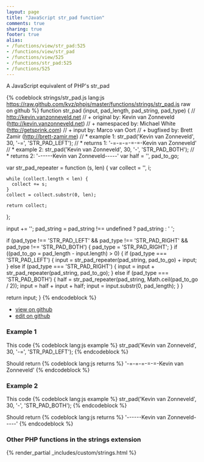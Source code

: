 ```yaml
---
layout: page
title: "JavaScript str_pad function"
comments: true
sharing: true
footer: true
alias:
- /functions/view/str_pad:525
- /functions/view/str_pad
- /functions/view/525
- /functions/str_pad:525
- /functions/525
---
```

<!-- Generated by Rakefile:build -->
A JavaScript equivalent of PHP's str_pad

{% codeblock strings/str_pad.js lang:js https://raw.github.com/kvz/phpjs/master/functions/strings/str_pad.js raw on github %}
function str_pad (input, pad_length, pad_string, pad_type) {
  // http://kevin.vanzonneveld.net
  // +   original by: Kevin van Zonneveld (http://kevin.vanzonneveld.net)
  // + namespaced by: Michael White (http://getsprink.com)
  // +      input by: Marco van Oort
  // +   bugfixed by: Brett Zamir (http://brett-zamir.me)
  // *     example 1: str_pad('Kevin van Zonneveld', 30, '-=', 'STR_PAD_LEFT');
  // *     returns 1: '-=-=-=-=-=-Kevin van Zonneveld'
  // *     example 2: str_pad('Kevin van Zonneveld', 30, '-', 'STR_PAD_BOTH');
  // *     returns 2: '------Kevin van Zonneveld-----'
  var half = '',
    pad_to_go;

  var str_pad_repeater = function (s, len) {
    var collect = '',
      i;

    while (collect.length < len) {
      collect += s;
    }
    collect = collect.substr(0, len);

    return collect;
  };

  input += '';
  pad_string = pad_string !== undefined ? pad_string : ' ';

  if (pad_type !== 'STR_PAD_LEFT' && pad_type !== 'STR_PAD_RIGHT' && pad_type !== 'STR_PAD_BOTH') {
    pad_type = 'STR_PAD_RIGHT';
  }
  if ((pad_to_go = pad_length - input.length) > 0) {
    if (pad_type === 'STR_PAD_LEFT') {
      input = str_pad_repeater(pad_string, pad_to_go) + input;
    } else if (pad_type === 'STR_PAD_RIGHT') {
      input = input + str_pad_repeater(pad_string, pad_to_go);
    } else if (pad_type === 'STR_PAD_BOTH') {
      half = str_pad_repeater(pad_string, Math.ceil(pad_to_go / 2));
      input = half + input + half;
      input = input.substr(0, pad_length);
    }
  }

  return input;
}
{% endcodeblock %}

 - [view on github](https://github.com/kvz/phpjs/blob/master/functions/strings/str_pad.js)
 - [edit on github](https://github.com/kvz/phpjs/edit/master/functions/strings/str_pad.js)

### Example 1
This code
{% codeblock lang:js example %}
str_pad('Kevin van Zonneveld', 30, '-=', 'STR_PAD_LEFT');
{% endcodeblock %}

Should return
{% codeblock lang:js returns %}
'-=-=-=-=-=-Kevin van Zonneveld'
{% endcodeblock %}

### Example 2
This code
{% codeblock lang:js example %}
str_pad('Kevin van Zonneveld', 30, '-', 'STR_PAD_BOTH');
{% endcodeblock %}

Should return
{% codeblock lang:js returns %}
'------Kevin van Zonneveld-----'
{% endcodeblock %}


### Other PHP functions in the strings extension
{% render_partial _includes/custom/strings.html %}
